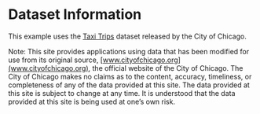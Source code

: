 # Dataset Information

This example uses the [Taxi Trips](https://data.cityofchicago.org/Transportation/Taxi-Trips/wrvz-psew) dataset released by the City of Chicago.

Note: This site provides applications using data that has been modified for use from its original source, [www.cityofchicago.org](www.cityofchicago.org), the official website of the City of Chicago. The City of Chicago makes no claims as to the content, accuracy, timeliness, or completeness of any of the data provided at this site. The data provided at this site is subject to change at any time. It is understood that the data provided at this site is being used at one’s own risk.
